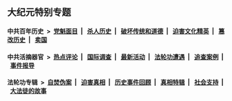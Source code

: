 ## 大纪元特别专题

#### 中共百年历史 &nbsp;>&nbsp; [党魁面目](indexes/nf1176107/README.md?09210430) &nbsp;| &nbsp; [杀人历史](indexes/nf1176106/README.md?09210430) &nbsp;| &nbsp; [破坏传统和道德](indexes/nf1176106/README.md?09210430) &nbsp;| &nbsp; [迫害文化精英](indexes/nf1176111/README.md?09210430) &nbsp;| &nbsp; [篡改历史](indexes/nf1176115/README.md?09210430) &nbsp;| &nbsp; [卖国](indexes/nf1176117/README.md?09210430) 

#### 中共活摘器官 &nbsp;>&nbsp; [热点评论](indexes/nf5879/README.md?09210430) &nbsp;| &nbsp; [国际调查](indexes/nf5947/README.md?09210430) &nbsp;| &nbsp; [最新活动](indexes/nf5883/README.md?09210430) &nbsp;| &nbsp; [法轮功遭遇](indexes/nf5881/README.md?09210430) &nbsp;| &nbsp; [追查案例](indexes/nf5880/README.md?09210430) &nbsp;| &nbsp; [事件报导](indexes/nf5877/README.md?09210430) 

#### 法轮功专辑 &nbsp;>&nbsp; [自焚伪案](indexes/nf5562/README.md?09210430) &nbsp;| &nbsp; [迫害真相](indexes/nf4379/README.md?09210430) &nbsp;| &nbsp; [历史事件回顾](indexes/nf5793/README.md?09210430) &nbsp;| &nbsp; [真相特辑](indexes/nf4389/README.md?09210430) &nbsp;| &nbsp; [社会支持](indexes/nf4386/README.md?09210430) &nbsp;| &nbsp; [大法徒的故事](indexes/nf1147481/README.md?09210430) 


